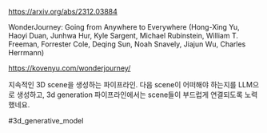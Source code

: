https://arxiv.org/abs/2312.03884

WonderJourney: Going from Anywhere to Everywhere (Hong-Xing Yu, Haoyi Duan, Junhwa Hur, Kyle Sargent, Michael Rubinstein, William T. Freeman, Forrester Cole, Deqing Sun, Noah Snavely, Jiajun Wu, Charles Herrmann)

https://kovenyu.com/wonderjourney/

지속적인 3D scene을 생성하는 파이프라인. 다음 scene이 어떠해야 하는지를 LLM으로 생성하고, 3d generation 파이프라인에서는 scene들이 부드럽게 연결되도록 노력했네요.

#3d_generative_model 